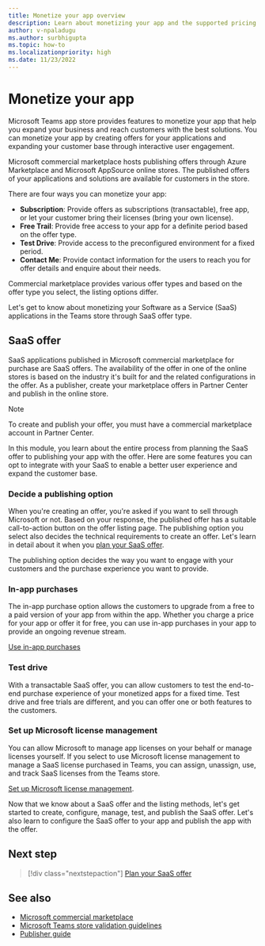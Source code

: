 ```yaml
---
title: Monetize your app overview
description: Learn about monetizing your app and the supported pricing models such as free trials, in-app purchases, and test drives. Learn in detail on monetizing you app through SaaS offers.
author: v-npaladugu
ms.author: surbhigupta
ms.topic: how-to
ms.localizationpriority: high 
ms.date: 11/23/2022
---
```


# Monetize your app

Microsoft Teams app store provides features to monetize your app that help you expand your business and reach customers with the best solutions. You can monetize your app by creating offers for your applications and expanding your customer base through interactive user engagement.

Microsoft commercial marketplace hosts publishing offers through Azure Marketplace and Microsoft AppSource online stores. The published offers of your applications and solutions are available for customers in the store.

There are four ways you can monetize your app:

* **Subscription**: Provide offers as subscriptions (transactable), free app, or let your customer bring their licenses (bring your own license).
* **Free Trail**: Provide free access to your app for a definite period based on the offer type.
* **Test Drive**: Provide access to the preconfigured environment for a fixed period.
* **Contact Me**: Provide contact information for the users to reach you for offer details and enquire about their needs.

Commercial marketplace provides various offer types and based on the offer type you select, the listing options differ.

 Let's get to know about monetizing your Software as a Service (SaaS) applications in the Teams store through SaaS offer type.

## SaaS offer

SaaS applications published in Microsoft commercial marketplace for purchase are SaaS offers. The availability of the offer in one of the online stores is based on the industry it's built for and the related configurations in the offer. As a publisher, create your marketplace offers in Partner Center and publish in the online store.

> [!NOTE]
> To create and publish your offer, you must have a commercial marketplace account in Partner Center.

In this module, you learn about the entire process from planning the SaaS offer to publishing your app with the offer. Here are some features you can opt to integrate with your SaaS to enable a better user experience and expand the customer base.

### Decide a publishing option

When you're creating an offer, you're asked if you want to sell through Microsoft or not. Based on your response, the published offer has a suitable call-to-action button on the offer listing page. The publishing option you select also decides the technical requirements to create an offer. Let's learn in detail about it when you [plan your SaaS offer](include-saas-offer.md).

The publishing option decides the way you want to engage with your customers and the purchase experience you want to provide.

### In-app purchases

The in-app purchase option allows the customers to upgrade from a free to a paid version of your app from within the app. Whether you charge a price for your app or offer it for free, you can use in-app purchases in your app to provide an ongoing revenue stream.

[Use in-app purchases](~/concepts/deploy-and-publish/appsource/prepare/in-app-purchase-flow.md)

### Test drive

With a transactable SaaS offer, you can allow customers to test the end-to-end purchase experience of your monetized apps for a fixed time. Test drive and free trials are different, and you can offer one or both features to the customers.

### Set up Microsoft license management

You can allow Microsoft to manage app licenses on your behalf or manage licenses yourself. If you select to use Microsoft license management to manage a SaaS license purchased in Teams, you can assign, unassign, use, and track SaaS licenses from the Teams store.

[Set up Microsoft license management](manage-third-party-apps-license.md).

Now that we know about a SaaS offer and the listing methods, let's get started to create, configure, manage, test, and publish the SaaS offer. Let's also learn to configure the SaaS offer to your app and publish the app with the offer.

## Next step

> [!div class="nextstepaction"]
> [Plan your SaaS offer](include-saas-offer.md)

## See also

* [Microsoft commercial marketplace](/partner-center/marketplace/overview)
* [Microsoft Teams store validation guidelines](teams-store-validation-guidelines.md)
* [Publisher guide](/partner-center/marketplace/publisher-guide-by-offer-type)
